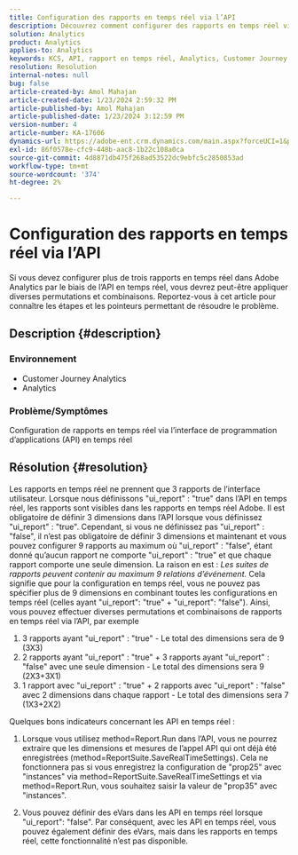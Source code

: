 ```yaml
---
title: Configuration des rapports en temps réel via l’API
description: Découvrez comment configurer des rapports en temps réel via l’API dans Adobe Analytics.
solution: Analytics
product: Analytics
applies-to: Analytics
keywords: KCS, API, rapport en temps réel, Analytics, Customer Journey Analytics
resolution: Resolution
internal-notes: null
bug: false
article-created-by: Amol Mahajan
article-created-date: 1/23/2024 2:59:32 PM
article-published-by: Amol Mahajan
article-published-date: 1/23/2024 3:12:59 PM
version-number: 4
article-number: KA-17606
dynamics-url: https://adobe-ent.crm.dynamics.com/main.aspx?forceUCI=1&pagetype=entityrecord&etn=knowledgearticle&id=cb533e00-00ba-ee11-a569-6045bd006c82
exl-id: 86f0578e-cfc9-448b-aac8-1b22c108a0ca
source-git-commit: 4d8871db475f268ad53522dc9ebfc5c2850853ad
workflow-type: tm+mt
source-wordcount: '374'
ht-degree: 2%

---
```


# Configuration des rapports en temps réel via l’API


Si vous devez configurer plus de trois rapports en temps réel dans Adobe Analytics par le biais de l’API en temps réel, vous devrez peut-être appliquer diverses permutations et combinaisons. Reportez-vous à cet article pour connaître les étapes et les pointeurs permettant de résoudre le problème.

## Description {#description}


### <b>Environnement</b>

- Customer Journey Analytics
- Analytics




### <b>Problème/Symptômes</b>

Configuration de rapports en temps réel via l’interface de programmation d’applications (API) en temps réel


## Résolution {#resolution}


Les rapports en temps réel ne prennent que 3 rapports de l’interface utilisateur.
Lorsque nous définissons &quot;ui_report&quot; : &quot;true&quot; dans l’API en temps réel, les rapports sont visibles dans les rapports en temps réel Adobe. Il est obligatoire de définir 3 dimensions dans l’API lorsque vous définissez &quot;ui_report&quot; : &quot;true&quot;.
Cependant, si vous ne définissez pas &quot;ui_report&quot; : &quot;false&quot;, il n’est pas obligatoire de définir 3 dimensions et maintenant et vous pouvez configurer 9 rapports au maximum où &quot;ui_report&quot; : &quot;false&quot;, étant donné qu’aucun rapport ne comporte &quot;ui_report&quot; : &quot;true&quot; et que chaque rapport comporte une seule dimension.
La raison en est : *Les suites de rapports peuvent contenir au maximum 9 relations d’événement.* Cela signifie que pour la configuration en temps réel, vous ne pouvez pas spécifier plus de 9 dimensions en combinant toutes les configurations en temps réel (celles ayant &quot;ui_report&quot;: &quot;true&quot; + &quot;ui_report&quot;: &quot;false&quot;).
Ainsi, vous pouvez effectuer diverses permutations et combinaisons de rapports en temps réel via l’API, par exemple

1. 3 rapports ayant &quot;ui_report&quot; : &quot;true&quot; - Le total des dimensions sera de 9 (3X3)
2. 2 rapports ayant &quot;ui_report&quot; : &quot;true&quot; + 3 rapports ayant &quot;ui_report&quot; : &quot;false&quot; avec une seule dimension - Le total des dimensions sera 9 (2X3+3X1)
3. 1 rapport avec &quot;ui_report&quot; : &quot;true&quot; + 2 rapports avec &quot;ui_report&quot; : &quot;false&quot; avec 2 dimensions dans chaque rapport - Le total des dimensions sera 7 (1X3+2X2)


Quelques bons indicateurs concernant les API en temps réel :

1. Lorsque vous utilisez method=Report.Run dans l’API, vous ne pourrez extraire que les dimensions et mesures de l’appel API qui ont déjà été enregistrées (method=ReportSuite.SaveRealTimeSettings). Cela ne fonctionnera pas si vous enregistrez la configuration de &quot;prop25&quot; avec &quot;instances&quot; via method=ReportSuite.SaveRealTimeSettings et via method=Report.Run, vous souhaitez saisir la valeur de &quot;prop35&quot; avec &quot;instances&quot;.


2. Vous pouvez définir des eVars dans les API en temps réel lorsque &quot;ui_report&quot;: &quot;false&quot;. Par conséquent, avec les API en temps réel, vous pouvez également définir des eVars, mais dans les rapports en temps réel, cette fonctionnalité n’est pas disponible.
